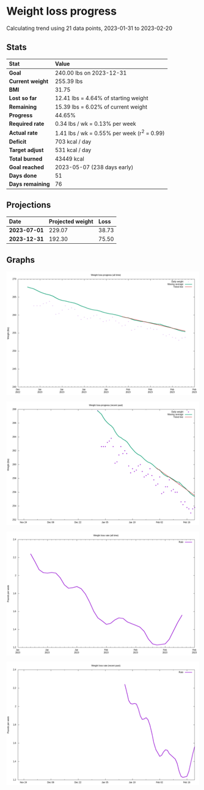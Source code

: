 # Weight loss progress

Calculating trend using 21 data points, 2023-01-31 to 2023-02-20

## Stats

Stat|Value
:-|:-
**Goal**|240.00 lbs on 2023-12-31
**Current weight**|255.39 lbs
**BMI**|31.75
**Lost so far**|12.41 lbs =  4.64% of starting weight
**Remaining**|15.39 lbs =  6.02% of current  weight
**Progress**|44.65%
**Required rate**|0.34 lbs / wk = 0.13% per week
**Actual rate**|1.41 lbs / wk = 0.55% per week  (r<sup>2</sup> = 0.99)
**Deficit**|703 kcal / day
**Target adjust**|531 kcal / day
**Total burned**|43449 kcal
**Goal reached**|2023-05-07 (238 days early)
**Days done**|51
**Days remaining**|76

## Projections

Date|Projected weight|Loss
:-|:-|:-
**2023-07-01**|229.07|38.73
**2023-12-31**|192.30|75.50

## Graphs

![](weight-graph-alltime.png)

![](weight-graph-recent.png)

![](rate-graph-alltime.png)

![](rate-graph-recent.png)
